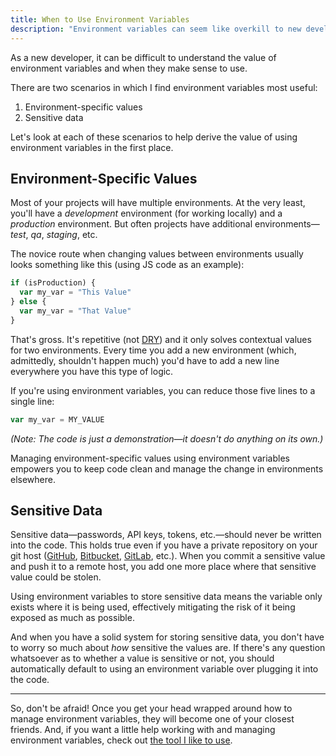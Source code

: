 ```yaml
---
title: When to Use Environment Variables
description: "Environment variables can seem like overkill to new developers, but there are two scenarios in which they are extremely beneficial to efficiency and security."
---
```


As a new developer, it can be difficult to understand the value of environment variables and when they make sense to use.

There are two scenarios in which I find environment variables most useful:

1. Environment-specific values
2. Sensitive data

Let's look at each of these scenarios to help derive the value of using environment variables in the first place.

## Environment-Specific Values

Most of your projects will have multiple environments. At the very least, you'll have a _development_ environment (for working locally) and a _production_ environment. But often projects have additional environments—_test_, _qa_, _staging_, etc.

The novice route when changing values between environments usually looks something like this (using JS code as an example):

```js
if (isProduction) {
  var my_var = "This Value"
} else {
  var my_var = "That Value"
}
```

That's gross. It's repetitive (not [DRY](https://en.wikipedia.org/wiki/Don%27t_repeat_yourself)) and it only solves contextual values for two environments. Every time you add a new environment (which, admittedly, shouldn't happen much) you'd have to add a new line everywhere you have this type of logic.

If you're using environment variables, you can reduce those five lines to a single line:

```js
var my_var = MY_VALUE
```

_(Note: The code is just a demonstration—it doesn't do anything on its own.)_

Managing environment-specific values using environment variables empowers you to keep code clean and manage the change in environments elsewhere.

## Sensitive Data

Sensitive data—passwords, API keys, tokens, etc.—should never be written into the code. This holds true even if you have a private repository on your git host ([GitHub](https://github.com/), [Bitbucket](https://bitbucket.org/), [GitLab](https://about.gitlab.com/), etc.). When you commit a sensitive value and push it to a remote host, you add one more place where that sensitive value could be stolen.

Using environment variables to store sensitive data means the variable only exists where it is being used, effectively mitigating the risk of it being exposed as much as possible.

And when you have a solid system for storing sensitive data, you don't have to worry so much about _how_ sensitive the values are. If there's any question whatsoever as to whether a value is sensitive or not, you should automatically default to using an environment variable over plugging it into the code.

---

So, don't be afraid! Once you get your head wrapped around how to manage environment variables, they will become one of your closest friends. And, if you want a little help working with and managing environment variables, check out [the tool I like to use](/blog/favorite-tool-managing-project-specific-environment-variables/).
